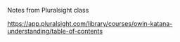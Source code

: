 Notes from Pluralsight class

https://app.pluralsight.com/library/courses/owin-katana-understanding/table-of-contents